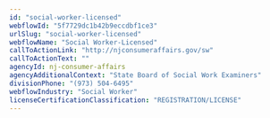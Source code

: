 ```yaml
---
id: "social-worker-licensed"
webflowId: "5f7729dc1b42b9eccdbf1ce3"
urlSlug: "social-worker-licensed"
webflowName: "Social Worker-Licensed"
callToActionLink: "http://njconsumeraffairs.gov/sw"
callToActionText: ""
agencyId: nj-consumer-affairs
agencyAdditionalContext: "State Board of Social Work Examiners"
divisionPhone: "(973) 504-6495"
webflowIndustry: "Social Worker"
licenseCertificationClassification: "REGISTRATION/LICENSE"
---
```

